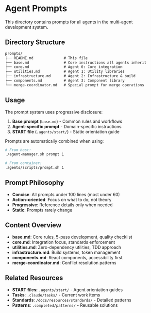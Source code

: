 # Agent Prompts

This directory contains prompts for all agents in the multi-agent development system.

## Directory Structure

```markdown
prompts/
├── README.md              # This file
├── base.md                # Core instructions all agents inherit
├── core.md                # Agent 0: Core integration
├── utilities.md           # Agent 1: Utility libraries
├── infrastructure.md      # Agent 2: Infrastructure & build
├── components.md          # Agent 3: Component library
└── merge-coordinator.md   # Special prompt for merge operations
```

## Usage

The prompt system uses progressive disclosure:

1. **Base prompt** (`base.md`) - Common rules and workflows
2. **Agent-specific prompt** - Domain-specific instructions
3. **START file** (`.agents/start/`) - Static orientation guide

Prompts are automatically combined when using:

```bash
# From host:
./agent-manager.sh prompt 1

# From container:
.agents/scripts/prompt.sh 1
```

## Prompt Philosophy

- **Concise**: All prompts under 100 lines (most under 60)
- **Action-oriented**: Focus on what to do, not theory
- **Progressive**: Reference details only when needed
- **Static**: Prompts rarely change

## Content Overview

- **base.md**: Core rules, 5-pass development, quality checklist
- **core.md**: Integration focus, standards enforcement
- **utilities.md**: Zero-dependency utilities, TDD approach
- **infrastructure.md**: Build systems, token management
- **components.md**: React components, accessibility first
- **merge-coordinator.md**: Conflict resolution patterns

## Related Resources

- **START files**: `.agents/start/` - Agent orientation guides
- **Tasks**: `.claude/tasks/` - Current work items
- **Standards**: `/docs/resources/standards/` - Detailed patterns
- **Patterns**: `.completed/patterns/` - Reusable solutions

